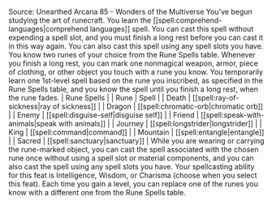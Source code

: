 Source: Unearthed Arcana 85 - Wonders of the Multiverse
You’ve begun studying the art of runecraft.
You learn the [[spell:comprehend-languages|comprehend languages]] spell. You can cast this spell without expending a spell slot, and you must finish a long rest before you can cast it in this way again. You can also cast this spell using any spell slots you have.
You know two runes of your choice from the Rune Spells table. Whenever you finish a long rest, you can mark one nonmagical weapon, armor, piece of clothing, or other object you touch with a rune you know. You temporarily learn one 1st-level spell based on the rune you inscribed, as specified in the Rune Spells table, and you know the spell until you finish a long rest, when the rune fades.
| Rune Spells |
| Rune | Spell |
| Death | [[spell:ray-of-sickness|ray of sickness]] |
| Dragon | [[spell:chromatic-orb|chromatic orb]] |
| Enemy | [[spell:disguise-self|disguise self]] |
| Friend | [[spell:speak-with-animals|speak with animals]] |
| Journey | [[spell:longstrider|longstrider]] |
| King | [[spell:command|command]] |
| Mountain | [[spell:entangle|entangle]] |
| Sacred | [[spell:sanctuary|sanctuary]] |
While you are wearing or carrying the rune-marked object, you can cast the spell associated with the chosen rune once without using a spell slot or material components, and you can also cast the spell using any spell slots you have.
Your spellcasting ability for this feat is Intelligence, Wisdom, or Charisma (choose when you select this feat).
Each time you gain a level, you can replace one of the runes you know with a different one from the Rune Spells table.